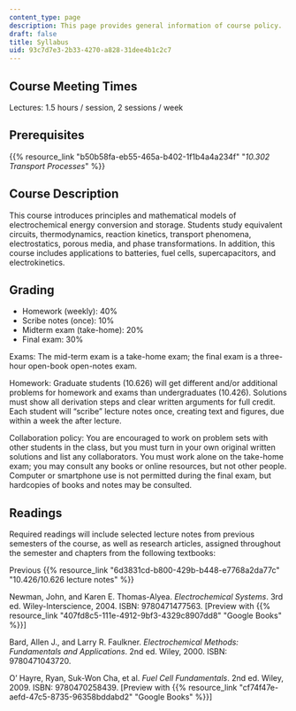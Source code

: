```yaml
---
content_type: page
description: This page provides general information of course policy.
draft: false
title: Syllabus
uid: 93c7d7e3-2b33-4270-a828-31dee4b1c2c7
---
```

## Course Meeting Times

Lectures: 1.5 hours / session, 2 sessions / week

## Prerequisites

{{% resource_link "b50b58fa-eb55-465a-b402-1f1b4a4a234f" "*10.302 Transport Processes*" %}}

## Course Description

This course introduces principles and mathematical models of electrochemical energy conversion and storage. Students study equivalent circuits, thermodynamics, reaction kinetics, transport phenomena, electrostatics, porous media, and phase transformations. In addition, this course includes applications to batteries, fuel cells, supercapacitors, and electrokinetics.

## Grading

- Homework (weekly): 40%
- Scribe notes (once): 10%
- Midterm exam (take-home): 20%
- Final exam: 30%

Exams: The mid-term exam is a take-home exam; the final exam is a three-hour open-book open-notes exam.

Homework: Graduate students (10.626) will get different and/or additional problems for homework and exams than undergraduates (10.426). Solutions must show all derivation steps and clear written arguments for full credit. Each student will “scribe” lecture notes once, creating text and figures, due within a week the after lecture.

Collaboration policy: You are encouraged to work on problem sets with other students in the class, but you must turn in your own original written solutions and list any collaborators. You must work alone on the take-home exam; you may consult any books or online resources, but not other people. Computer or smartphone use is not permitted during the final exam, but hardcopies of books and notes may be consulted.

## Readings

Required readings will include selected lecture notes from previous semesters of the course, as well as research articles, assigned throughout the semester and chapters from the following textbooks:

Previous {{% resource_link "6d3831cd-b800-429b-b448-e7768a2da77c" "10.426/10.626 lecture notes" %}}

Newman, John, and Karen E. Thomas-Alyea. *Electrochemical Systems*. 3rd ed. Wiley-Interscience, 2004. ISBN: 9780471477563. \[Preview with {{% resource_link "407fd8c5-111e-4912-9bf3-4329c8907dd8" "Google Books" %}}\]

Bard, Allen J., and Larry R. Faulkner. *Electrochemical Methods: Fundamentals and Applications*. 2nd ed. Wiley, 2000. ISBN: 9780471043720.

O’ Hayre, Ryan, Suk-Won Cha, et al. *Fuel Cell Fundamentals*. 2nd ed. Wiley, 2009. ISBN: 9780470258439. \[Preview with {{% resource_link "cf74f47e-aefd-47c5-8735-96358bddabd2" "Google Books" %}}\]